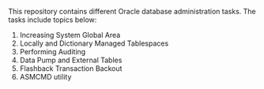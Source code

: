 This repository contains different Oracle database administration tasks. The tasks include topics below:
1) Increasing System Global Area
2) Locally and Dictionary Managed Tablespaces
3) Performing Auditing
4) Data Pump and External Tables
5) Flashback Transaction Backout
6) ASMCMD utility
